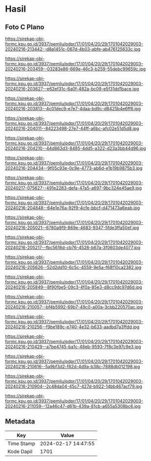 # Hasil

## Foto C Plano

https://sirekap-obj-formc.kpu.go.id/3937/pemilu/pdpr/17/01/04/20/29/1701042029003-20240216-213442--d8a1451c-067d-4b03-abfe-ab476125633c.jpg

https://sirekap-obj-formc.kpu.go.id/3937/pemilu/pdpr/17/01/04/20/29/1701042029003-20240216-203459--03283e86-669e-46c3-b259-55debc99659c.jpg

https://sirekap-obj-formc.kpu.go.id/3937/pemilu/pdpr/17/01/04/20/29/1701042029003-20240216-203627--e62ef31c-6a0f-482a-bc09-e5f31dd1bace.jpg

https://sirekap-obj-formc.kpu.go.id/3937/pemilu/pdpr/17/01/04/20/29/1701042029003-20240216-203813--4c01dec9-e7e7-4daa-bd9c-d8425b4e6ff6.jpg

https://sirekap-obj-formc.kpu.go.id/3937/pemilu/pdpr/17/01/04/20/29/1701042029003-20240216-204011--84223498-27e7-44ff-a6bc-afc02e51d5d8.jpg

https://sirekap-obj-formc.kpu.go.id/3937/pemilu/pdpr/17/01/04/20/29/1701042029003-20240216-204210--44d863d3-8485-4dd5-a322-d23a3bb44d96.jpg

https://sirekap-obj-formc.kpu.go.id/3937/pemilu/pdpr/17/01/04/20/29/1701042029003-20240216-204434--9f05c93e-0c9e-4773-ab6d-e1b19b9875b3.jpg

https://sirekap-obj-formc.kpu.go.id/3937/pemilu/pdpr/17/01/04/20/29/1701042029003-20240217-075627--491e2283-defa-47a5-a697-9bc324e45ae9.jpg

https://sirekap-obj-formc.kpu.go.id/3937/pemilu/pdpr/17/01/04/20/29/1701042029003-20240216-204848--64e1e76a-92f9-4cfe-bbcf-d471473a6eab.jpg

https://sirekap-obj-formc.kpu.go.id/3937/pemilu/pdpr/17/01/04/20/29/1701042029003-20240216-205021--6780a9f9-869e-4683-9347-5fde3ffa50ef.jpg

https://sirekap-obj-formc.kpu.go.id/3937/pemilu/pdpr/17/01/04/20/29/1701042029003-20240216-205217--fbc5618d-cb76-4528-b67a-3f0603de4077.jpg

https://sirekap-obj-formc.kpu.go.id/3937/pemilu/pdpr/17/01/04/20/29/1701042029003-20240216-205626--52d2dd10-6c5c-4559-9e5a-f68f10ca2382.jpg

https://sirekap-obj-formc.kpu.go.id/3937/pemilu/pdpr/17/01/04/20/29/1701042029003-20240216-205849--8f90fbe5-09c3-4f0a-85e3-d8cc9dc97d6d.jpg

https://sirekap-obj-formc.kpu.go.id/3937/pemilu/pdpr/17/01/04/20/29/1701042029003-20240216-210057--bf4b5992-69b7-49c0-a00a-3cbb220570ac.jpg

https://sirekap-obj-formc.kpu.go.id/3937/pemilu/pdpr/17/01/04/20/29/1701042029003-20240216-210256--f9be189c-e740-4e32-b633-aadbd7a3ffdd.jpg

https://sirekap-obj-formc.kpu.go.id/3937/pemilu/pdpr/17/01/04/20/29/1701042029003-20240216-210429--a7be4745-ba1c-48eb-9593-7f8c3e97c9e3.jpg

https://sirekap-obj-formc.kpu.go.id/3937/pemilu/pdpr/17/01/04/20/29/1701042029003-20240216-210616--5a9bf3d2-f82d-4d9a-b38c-7888db012198.jpg

https://sirekap-obj-formc.kpu.go.id/3937/pemilu/pdpr/17/01/04/20/29/1701042029003-20240216-210904--2c48da04-45c7-427d-b922-14bb467acf79.jpg

https://sirekap-obj-formc.kpu.go.id/3937/pemilu/pdpr/17/01/04/20/29/1701042029003-20240216-211059--12a46c47-d61b-439a-81cb-a655a5308bc6.jpg


## Metadata

| Key        | Value               |
| ---------- | ------------------- |
| Time Stamp | 2024-02-17 14:47:55 |
| Kode Dapil | 1701                |



